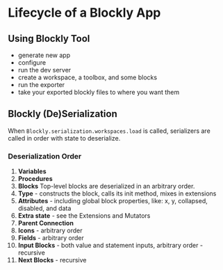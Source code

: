 # Lifecycle of a Blockly App

## Using Blockly Tool

- generate new app
- configure
- run the dev server
- create a workspace, a toolbox, and some blocks
- run the exporter
- take your exported blockly files to where you want them

## Blockly (De)Serialization

When `Blockly.serialization.workspaces.load` is called, serializers are called in order with state to deserialize.

### Deserialization Order

1. **Variables**
2. **Procedures**
3. **Blocks** Top-level blocks are deserialized in an arbitrary order.
  1. **Type**
    - constructs the block, calls its init method, mixes in extensions
  2. **Attributes**
    - including global block properties, like: x, y, collapsed, disabled, and data
  3. **Extra state**
    - see the Extensions and Mutators
  4. **Parent Connection**
  5. **Icons**
    - arbitrary order
  6. **Fields**
    - arbitrary order
  7. **Input Blocks**
    - both value and statement inputs, arbitrary order
    - recursive
  8. **Next Blocks**
    - recursive
